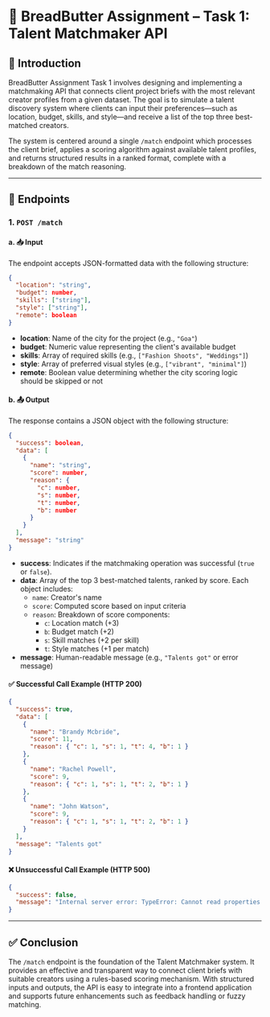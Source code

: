 # 📌 BreadButter Assignment – Task 1: Talent Matchmaker API

## 🧭 Introduction

BreadButter Assignment Task 1 involves designing and implementing a matchmaking API that connects client project briefs with the most relevant creator profiles from a given dataset. The goal is to simulate a talent discovery system where clients can input their preferences—such as location, budget, skills, and style—and receive a list of the top three best-matched creators.

The system is centered around a single `/match` endpoint which processes the client brief, applies a scoring algorithm against available talent profiles, and returns structured results in a ranked format, complete with a breakdown of the match reasoning.

---

## 🔌 Endpoints

### 1. `POST /match`

#### a. 📥 Input

The endpoint accepts JSON-formatted data with the following structure:

```json
{
  "location": "string",
  "budget": number,
  "skills": ["string"],
  "style": ["string"],
  "remote": boolean
}
```

- **location**: Name of the city for the project (e.g., `"Goa"`)
- **budget**: Numeric value representing the client's available budget
- **skills**: Array of required skills (e.g., `["Fashion Shoots", "Weddings"]`)
- **style**: Array of preferred visual styles (e.g., `["vibrant", "minimal"]`)
- **remote**: Boolean value determining whether the city scoring logic should be skipped or not

#### b. 📤 Output

The response contains a JSON object with the following structure:

```json
{
  "success": boolean,
  "data": [
    {
      "name": "string",
      "score": number,
      "reason": {
        "c": number,
        "s": number,
        "t": number,
        "b": number
      }
    }
  ],
  "message": "string"
}
```

- **success**: Indicates if the matchmaking operation was successful (`true` or `false`).
- **data**: Array of the top 3 best-matched talents, ranked by score. Each object includes:
  - `name`: Creator's name
  - `score`: Computed score based on input criteria
  - `reason`: Breakdown of score components:
    - `c`: Location match (+3)
    - `b`: Budget match (+2)
    - `s`: Skill matches (+2 per skill)
    - `t`: Style matches (+1 per match)
- **message**: Human-readable message (e.g., `"Talents got"` or error message)

#### ✅ Successful Call Example (HTTP 200)

```json
{
  "success": true,
  "data": [
    {
      "name": "Brandy Mcbride",
      "score": 11,
      "reason": { "c": 1, "s": 1, "t": 4, "b": 1 }
    },
    {
      "name": "Rachel Powell",
      "score": 9,
      "reason": { "c": 1, "s": 1, "t": 2, "b": 1 }
    },
    {
      "name": "John Watson",
      "score": 9,
      "reason": { "c": 1, "s": 1, "t": 2, "b": 1 }
    }
  ],
  "message": "Talents got"
}
```

#### ❌ Unsuccessful Call Example (HTTP 500)

```json
{
  "success": false,
  "message": "Internal server error: TypeError: Cannot read properties of undefined (reading 'forEach')"
}
```

---

## ✅ Conclusion

The `/match` endpoint is the foundation of the Talent Matchmaker system. It provides an effective and transparent way to connect client briefs with suitable creators using a rules-based scoring mechanism. With structured inputs and outputs, the API is easy to integrate into a frontend application and supports future enhancements such as feedback handling or fuzzy matching.

